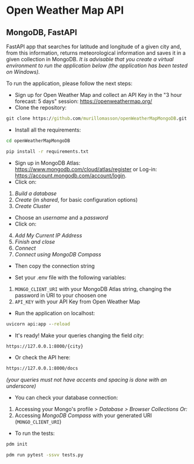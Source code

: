 # Open Weather Map API 
## MongoDB, FastAPI
FastAPI app that searches for latitude and longitude of a given city and, from this information, returns meteorological information and saves it in a given collection in MongoDB.
_It is advisable that you create a virtual environment to run the application below (the application has been tested on Windows)._

To run the application, please follow the next steps:

- Sign up for Open Weather Map and collect an API Key in the "3 hour forecast: 5 days" session: https://openweathermap.org/
- Clone the repository: 
```cmd
git clone https://github.com/murillomasson/openWeatherMapMongoDB.git
```

- Install all the requirements:
```cmd
cd openWeatherMapMongoDB
```
```cmd
pip install -r requirements.txt
```

- Sign up in MongoDB Atlas: https://www.mongodb.com/cloud/atlas/register or Log-in: https://account.mongodb.com/account/login.
- Click on:
1. _Build a database_
2. _Create_ (in _shared_, for basic configuration options)
3. _Create Cluster_
- Choose an _username_ and a _password_
- Click on: 
4. _Add My Current IP Address_
5. _Finish and close_
6. _Connect_
7. _Connect using MongoDB Compass_
- Then copy the connection string

- Set your .env file with the following variables:
1. `MONGO_CLIENT_URI` with your MongoDB Atlas string, changing the password in URI to your choosen one
2. `API_KEY` with your API Key from Open Weather Map

- Run the application on localhost:
```cmd
uvicorn api:app --reload
```

- It's ready! Make your queries changing the field _city_:
```cmd
https://127.0.0.1:8000/{city}
```

- Or check the API here:
```cmd
https://127.0.0.1:8000/docs
```
_(your queries must not have accents and spacing is done with an underscore)_

- You can check your database connection:
1. Accessing your Mongo's profile > _Database > Browser Collections_
_Or:_
2. Accessing _MongoDB Compass_ with your generated URI (`MONGO_CLIENT_URI`)

- To run the tests:
```cmd
pdm init
```
```cmd
pdm run pytest -ssvv tests.py
```
